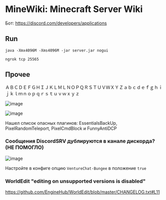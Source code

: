 # MineWiki: Minecraft Server Wiki
Бот: https://discord.com/developers/applications

## Run
```
java -Xmx4096M -Xms4096M -jar server.jar nogui
```

```
ngrok tcp 25565 
```
## Прочее
ＡＢＣＤＥＦＧＨＩＪＫＬＭＬＮＯＰＱＲＳＴＵＶＷＸＹＺａｂｃｄｅｆｇｈｉｊｋｌｍｎｏｐｑｒｓｔｕｖｗｘｙｚ

![image](https://user-images.githubusercontent.com/87380272/139599480-07e302b1-b953-4635-85af-d4233d31adc5.png)

![image](https://user-images.githubusercontent.com/87380272/139599489-f99ea2b2-e13c-494d-8b26-6762acc68604.png)

Нашел список опасных плагинов: EssentialsBackUp, PixelRandomTeleport, PixelCmdBlock и FunnyAntiDCP

### Сообщения DiscordSRV дублируются в канале дискорда? (НЕ ПОМОГЛО)
![image](https://user-images.githubusercontent.com/87380272/139683975-4466ce99-256e-47c9-b1e6-012a4c50dbe8.png)

Настройте в конфиге опцию `VentureChat-Bungee` в положение `true`

### WorldEdit "editing on unsupported versions is disabled"
https://github.com/EngineHub/WorldEdit/blob/master/CHANGELOG.txt#L11
